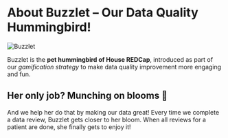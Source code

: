 # About Buzzlet – Our Data Quality Hummingbird!
![Buzzlet](https://github.com/user-attachments/assets/2cfd8240-cdf4-4730-a564-500727a8f2d0)


Buzzlet is the **pet hummingbird of House REDCap**, introduced as part of our *gamification strategy* to make data quality improvement more engaging and fun.

## Her only job? **Munching on blooms** 🌸

And we help her do that by making our data great! Every time we complete a data review, Buzzlet gets closer to her bloom. When all reviews for a patient are done, she finally gets to enjoy it!
